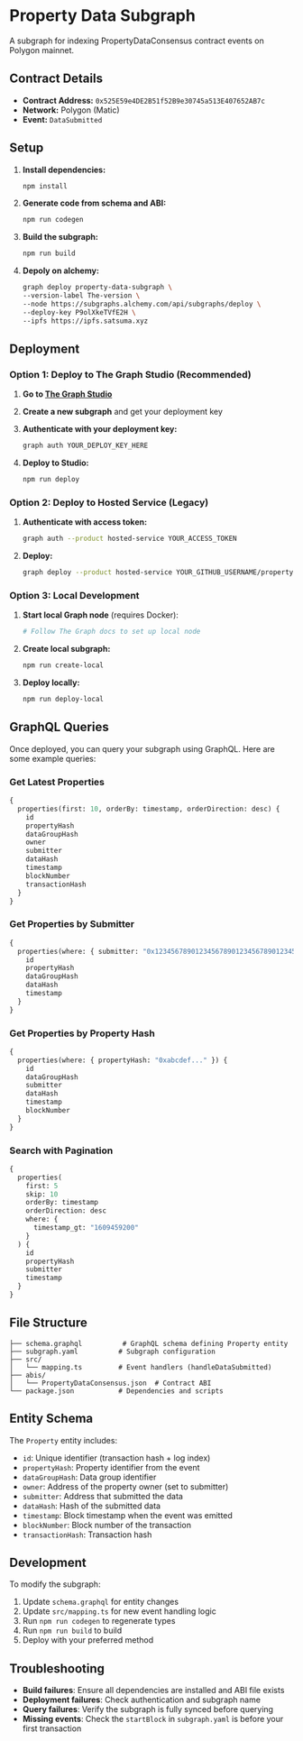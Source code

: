 # Property Data Subgraph

A subgraph for indexing PropertyDataConsensus contract events on Polygon mainnet.

## Contract Details
- **Contract Address:** `0x525E59e4DE2B51f52B9e30745a513E407652AB7c`
- **Network:** Polygon (Matic)
- **Event:** `DataSubmitted`

## Setup

1. **Install dependencies:**
   ```bash
   npm install
   ```

2. **Generate code from schema and ABI:**
   ```bash
   npm run codegen
   ```

3. **Build the subgraph:**
   ```bash
   npm run build
   ```

4. **Depoly on alchemy:**
    ```bash
    graph deploy property-data-subgraph \
    --version-label The-version \
    --node https://subgraphs.alchemy.com/api/subgraphs/deploy \
    --deploy-key P9olXkeTVfE2H \
    --ipfs https://ipfs.satsuma.xyz

    ```
## Deployment

### Option 1: Deploy to The Graph Studio (Recommended)

1. **Go to [The Graph Studio](https://thegraph.com/studio/)**

2. **Create a new subgraph** and get your deployment key

3. **Authenticate with your deployment key:**
   ```bash
   graph auth YOUR_DEPLOY_KEY_HERE
   ```

4. **Deploy to Studio:**
   ```bash
   npm run deploy
   ```

### Option 2: Deploy to Hosted Service (Legacy)

1. **Authenticate with access token:**
   ```bash
   graph auth --product hosted-service YOUR_ACCESS_TOKEN
   ```

2. **Deploy:**
   ```bash
   graph deploy --product hosted-service YOUR_GITHUB_USERNAME/property-data-subgraph
   ```

### Option 3: Local Development

1. **Start local Graph node** (requires Docker):
   ```bash
   # Follow The Graph docs to set up local node
   ```

2. **Create local subgraph:**
   ```bash
   npm run create-local
   ```

3. **Deploy locally:**
   ```bash
   npm run deploy-local
   ```

## GraphQL Queries

Once deployed, you can query your subgraph using GraphQL. Here are some example queries:

### Get Latest Properties
```graphql
{
  properties(first: 10, orderBy: timestamp, orderDirection: desc) {
    id
    propertyHash
    dataGroupHash
    owner
    submitter
    dataHash
    timestamp
    blockNumber
    transactionHash
  }
}
```

### Get Properties by Submitter
```graphql
{
  properties(where: { submitter: "0x1234567890123456789012345678901234567890" }) {
    id
    propertyHash
    dataGroupHash
    dataHash
    timestamp
  }
}
```

### Get Properties by Property Hash
```graphql
{
  properties(where: { propertyHash: "0xabcdef..." }) {
    id
    dataGroupHash
    submitter
    dataHash
    timestamp
    blockNumber
  }
}
```

### Search with Pagination
```graphql
{
  properties(
    first: 5
    skip: 10
    orderBy: timestamp
    orderDirection: desc
    where: { 
      timestamp_gt: "1609459200" 
    }
  ) {
    id
    propertyHash
    submitter
    timestamp
  }
}
```

## File Structure

```
├── schema.graphql          # GraphQL schema defining Property entity
├── subgraph.yaml          # Subgraph configuration
├── src/
│   └── mapping.ts         # Event handlers (handleDataSubmitted)
├── abis/
│   └── PropertyDataConsensus.json  # Contract ABI
└── package.json           # Dependencies and scripts
```

## Entity Schema

The `Property` entity includes:
- `id`: Unique identifier (transaction hash + log index)
- `propertyHash`: Property identifier from the event
- `dataGroupHash`: Data group identifier
- `owner`: Address of the property owner (set to submitter)
- `submitter`: Address that submitted the data
- `dataHash`: Hash of the submitted data
- `timestamp`: Block timestamp when the event was emitted
- `blockNumber`: Block number of the transaction
- `transactionHash`: Transaction hash

## Development

To modify the subgraph:

1. Update `schema.graphql` for entity changes
2. Update `src/mapping.ts` for new event handling logic
3. Run `npm run codegen` to regenerate types
4. Run `npm run build` to build
5. Deploy with your preferred method

## Troubleshooting

- **Build failures**: Ensure all dependencies are installed and ABI file exists
- **Deployment failures**: Check authentication and subgraph name
- **Query failures**: Verify the subgraph is fully synced before querying
- **Missing events**: Check the `startBlock` in `subgraph.yaml` is before your first transaction